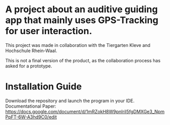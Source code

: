 # A project about an auditive guiding app that mainly uses GPS-Tracking for user interaction.

This project was made in collaboration with the Tiergarten Kleve and Hochschule Rhein-Waal.

This is not a final version of the product, as the collaboration process has asked for a prototype.

# Installation Guide

Download the repository and launch the program in your IDE.
Documentational Paper: https://docs.google.com/document/d/1mRZokH8W9pnlril5fgDMXGe3_NpmPpFT-6W-A3hd9C0/edit

